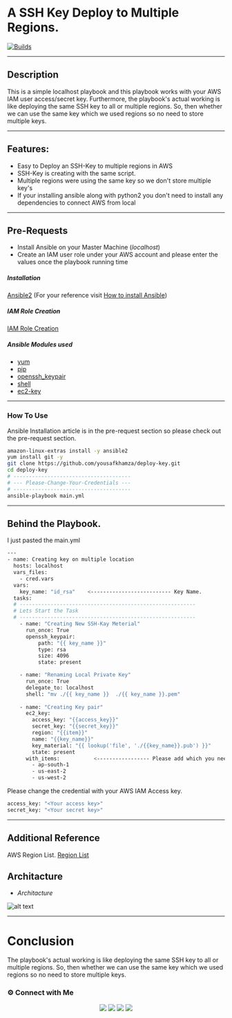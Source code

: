 # A SSH Key Deploy to Multiple Regions.
[![Builds](https://travis-ci.org/joemccann/dillinger.svg?branch=master)](https://travis-ci.org/joemccann/dillinger)

---
## Description
This is a simple localhost playbook and this playbook works with your AWS IAM user access/secret key. Furthermore, the playbook's actual working is like deploying the same SSH key to all or multiple regions. So, then whether we can use the same key which we used regions so no need to store multiple keys.

---
## Features:
- Easy to Deploy an SSH-Key to multiple regions in AWS
- SSH-Key is creating with the same script.
- Multiple regions were using the same key so we don't store multiple key's
- If your installing ansible along with python2 you don't need to install any dependencies to connect AWS from local

---
## Pre-Requests 
- Install Ansible on your Master Machine (_localhost_)
- Create an IAM user role under your AWS account and please enter the values once the playbook running time
##### Installation
[Ansible2](https://docs.ansible.com/ansible/2.3/index.html) (For your reference visit [How to install Ansible](https://docs.ansible.com/ansible/latest/installation_guide/intro_installation.html))
##### IAM Role Creation
[IAM Role Creation](https://docs.aws.amazon.com/IAM/latest/UserGuide/id_roles_create.html)
##### Ansible Modules used
- [yum](https://docs.ansible.com/ansible/latest/collections/ansible/builtin/yum_module.html) 
- [pip](https://docs.ansible.com/ansible/latest/collections/ansible/builtin/pip_module.html)
- [openssh_keypair](https://docs.ansible.com/ansible/latest/collections/community/crypto/openssh_keypair_module.html)
- [shell](https://docs.ansible.com/ansible/latest/collections/ansible/builtin/shell_module.html)
- [ec2-key](https://docs.ansible.com/ansible/latest/collections/amazon/aws/ec2_key_module.html)
---

### How To Use
Ansible Installation article is in the pre-request section so please check out the pre-request section.
```sh
amazon-linux-extras install -y ansible2
yum install git -y
git clone https://github.com/yousafkhamza/deploy-key.git
cd deploy-key
# --------------------------------------
# --- Please-Change-Your-Credentials ---
# --------------------------------------
ansible-playbook main.yml
```
---
## Behind the Playbook.
I just pasted the main.yml 

```sh
---
- name: Creating key on multiple location
  hosts: localhost
  vars_files:
    - cred.vars
  vars:
    key_name: "id_rsa"    <-------------------------- Key Name.
  tasks:
  # ---------------------------------------------------------
  # Lets Start the Task
  # ---------------------------------------------------------
    - name: "Creating New SSH-Kay Meterial"
      run_once: True
      openssh_keypair:
          path: "{{ key_name }}"
          type: rsa
          size: 4096
          state: present

    - name: "Renaming Local Private Key" 
      run_once: True
      delegate_to: localhost
      shell: "mv ./{{ key_name }}  ./{{ key_name }}.pem"
          
    - name: "Creating Key pair"
      ec2_key:
        access_key: "{{access_key}}"
        secret_key: "{{secret_key}}"
        region: "{{item}}"
        name: "{{key_name}}"
        key_material: "{{ lookup('file', './{{key_name}}.pub') }}"
        state: present
      with_items:           <----------------- Please add which you needed regions 
        - ap-south-1
        - us-east-2
        - us-west-2
```
Please change the credential with your AWS IAM Access key.
```sh
access_key: "<Your access key>"
secret_key: "<Your secret key>"
```
---
## Additional Reference 
AWS Region List. [Region List](https://docs.aws.amazon.com/AmazonRDS/latest/UserGuide/Concepts.RegionsAndAvailabilityZones.html)

## Architacture
- _Architacture_

![alt text](https://i.ibb.co/B23ZqwR/strucutre.jpg)

---
# Conclusion
The playbook's actual working is like deploying the same SSH key to all or multiple regions. So, then whether we can use the same key which we used regions so no need to store multiple keys.


### ⚙️ Connect with Me

<p align="center">
<a href="mailto:yousaf.k.hamza@gmail.com"><img src="https://img.shields.io/badge/Gmail-D14836?style=for-the-badge&logo=gmail&logoColor=white"/></a>
<a href="https://www.linkedin.com/in/yousafkhamza"><img src="https://img.shields.io/badge/LinkedIn-0077B5?style=for-the-badge&logo=linkedin&logoColor=white"/></a> 
<a href="https://www.instagram.com/yousafkhamza"><img src="https://img.shields.io/badge/Instagram-E4405F?style=for-the-badge&logo=instagram&logoColor=white"/></a>
<a href="https://wa.me/%2B917736720639?text=This%20message%20from%20GitHub."><img src="https://img.shields.io/badge/WhatsApp-25D366?style=for-the-badge&logo=whatsapp&logoColor=white"/></a>

